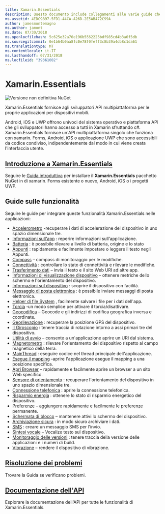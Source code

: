 ```yaml
---
title: Xamarin.Essentials
description: Questo documento include collegamenti alle varie guide che descrivono Xamarin.Essentials, che offre agli sviluppatori API multipiattaforma per le proprie applicazioni per dispositivi mobili.
ms.assetid: 4EDC9897-5FD1-44CA-A26D-2E5AB472C99A
author: jamesmontemagno
ms.author: jamont
ms.date: 07/30/2018
ms.openlocfilehash: 5c625e32a70e196b5562225bdf985cd4b3a6f5db
ms.sourcegitcommit: 0e1b64b0aa8fc0e78f0feff3c8b39a4cb8c1da61
ms.translationtype: MT
ms.contentlocale: it-IT
ms.lasthandoff: 07/31/2018
ms.locfileid: "39361002"
---
```

# <a name="xamarinessentials"></a>Xamarin.Essentials

![Versione non definitiva NuGet](~/media/shared/pre-release.png)

Xamarin.Essentials fornisce agli sviluppatori API multipiattaforma per le proprie applicazioni per dispositivi mobili.

Android, iOS e UWP offrono univoci del sistema operativo e piattaforma API che gli sviluppatori hanno accesso a tutti in Xamarin sfruttando c#. Xamarin.Essentials fornisce un'API multipiattaforma singolo che funziona con xamarin. Forms, Android, iOS o applicazione UWP che sono accessibili da codice condiviso, indipendentemente dal modo in cui viene creata l'interfaccia utente.

## <a name="get-started-with-xamarinessentialsget-startedmdcontextxamarinxamarin-forms"></a>[Introduzione a Xamarin.Essentials](get-started.md?context=xamarin/xamarin-forms)

Seguire le [Guida introduttiva](get-started.md) per installare il **Xamarin.Essentials** pacchetto NuGet in di xamarin. Forms esistente o nuovo, Android, iOS o i progetti UWP.

## <a name="feature-guides"></a>Guide sulle funzionalità

Seguire le guide per integrare queste funzionalità Xamarin.Essentials nelle applicazioni:

* [Accelerometro](accelerometer.md?context=xamarin/xamarin-forms) -recuperare i dati di accelerazione del dispositivo in uno spazio dimensionale tre.
* [Informazioni sull'app](app-information.md?context=xamarin/xamarin-forms) : reperire informazioni sull'applicazione.
* [Batteria](battery.md?context=xamarin/xamarin-forms) : è possibile rilevare a livello di batteria, origine e lo stato
* [Appunti](clipboard.md?context=xamarin/xamarin-forms) : rapidamente e facilmente impostare o leggere il testo negli Appunti.
* [Compass](compass.md?context=xamarin/xamarin-forms) – compass di monitoraggio per le modifiche.
* [Connettività](connectivity.md?context=xamarin/xamarin-forms) : controllare lo stato di connettività e rilevare le modifiche.
* [Trasferimento dati](data-transfer.md?context=xamarin/xamarin-forms) – invia il testo e il sito Web URI ad altre app.
* [Informazioni di visualizzazione dispositivo](device-display.md?context=xamarin/xamarin-forms) – ottenere metriche dello schermo e l'orientamento del dispositivo.
* [Informazioni sul dispositivo](device-information.md?context=xamarin/xamarin-forms) : scoprire il dispositivo con facilità.
* [Messaggio di posta elettronica](email.md?context=xamarin/xamarin-forms) : è possibile inviare messaggi di posta elettronica.
* [Helper di file System](file-system-helpers.md?context=xamarin/xamarin-forms) , facilmente salvare i file per i dati dell'app.
* [Torcia](flashlight.md?context=xamarin/xamarin-forms) -un modo semplice per attivare il torcia/disattivare.
* [Geocodifica](geocoding.md?context=xamarin/xamarin-forms) – Geocode e gli indirizzi di codifica geografica inversa e coordinate.
* [Georilevazione](geolocation.md?context=xamarin/xamarin-forms) : recuperare la posizione GPS del dispositivo.
* [Il Giroscopio](gyroscope.md?context=xamarin/xamarin-forms) : tenere traccia di rotazione intorno a assi primari tre del dispositivo.
* [Utilità di avvio](launcher.md?context=xamarin/xamarin-forms) – consente a un'applicazione aprire un URI dal sistema.
* [Magnetometro](magnetometer.md?context=xamarin/xamarin-forms) : rilevare l'orientamento del dispositivo rispetto al campo magnetico della terra.
* [MainThread](main-thread.md?content=xamarin/xamarin-forms) : eseguire codice nel thread principale dell'applicazione.
* [Esegue il mapping](maps.md?content=xamarin/xamarin-forms) -aprire l'applicazione esegue il mapping a una posizione specifica.
* [Apri Browser](open-browser.md?context=xamarin/xamarin-forms) – rapidamente e facilmente aprire un browser a un sito Web specifico.
* [Sensore di orientamento](orientation-sensor.md?context=xamarin/xamarin-forms) : recuperare l'orientamento del dispositivo in uno spazio dimensionale tre.
* [Connessione telefonica](phone-dialer.md?context=xamarin/xamarin-forms) : aprire la connessione telefonica.
* [Risparmio energia](power.md?context=xamarin/xamarin-forms) : ottenere lo stato di risparmio energetico del dispositivo.
* [Preferenze](preferences.md?context=xamarin/xamarin-forms) – aggiungere rapidamente e facilmente le preferenze permanente.
* [Schermata di blocco](screen-lock.md?context=xamarin/xamarin-forms) – mantenere attivi lo schermo del dispositivo.
* [Archiviazione sicura](secure-storage.md?context=xamarin/xamarin-forms) : in modo sicuro archiviare i dati.
* [SMS](sms.md?context=xamarin/xamarin-forms) : creare un messaggio SMS per l'invio.
* [Sintesi vocale](text-to-speech.md?context=xamarin/xamarin-forms) – Vocalize testo sul dispositivo.
* [Monitoraggio delle versioni](version-tracking.md?context=xamarin/xamarin-forms) : tenere traccia della versione delle applicazioni e i numeri di build.
* [Vibrazione](vibrate.md?context=xamarin/xamarin-forms) – rendere il dispositivo di vibrazione.

## <a name="troubleshootingtroubleshootingmdcontextxamarinxamarin-forms"></a>[Risoluzione dei problemi](troubleshooting.md?context=xamarin/xamarin-forms)

Trovare la Guida se verificano problemi.

## <a name="api-documentationxrefxamarinessentials"></a>[Documentazione dell'API](xref:Xamarin.Essentials)

Esplorare la documentazione dell'API per tutte le funzionalità di Xamarin.Essentials.
